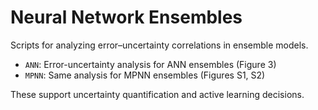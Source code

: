 # Neural Network Ensembles

Scripts for analyzing error–uncertainty correlations in ensemble models.

- `ANN`: Error-uncertainty analysis for ANN ensembles (Figure 3)  
- `MPNN`: Same analysis for MPNN ensembles (Figures S1, S2)

These support uncertainty quantification and active learning decisions.

